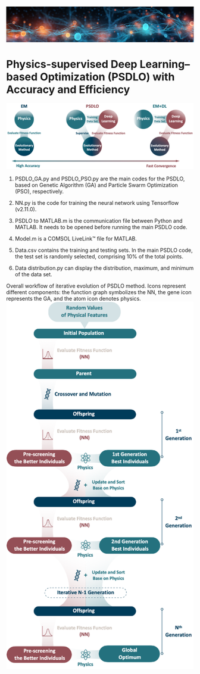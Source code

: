 ![image](https://github.com/SkyRiverMoon/PSDLO/blob/main/Figure/1.png)
# Physics-supervised Deep Learning–based Optimization (PSDLO) with Accuracy and Efficiency
![image](https://github.com/SkyRiverMoon/PSDLO/blob/main/Figure/2.png)

1. PSDLO_GA.py and PSDLO_PSO.py are the main codes for the PSDLO, based on Genetic Algorithm (GA) and Particle Swarm Optimization (PSO), respectively.

2. NN.py is the code for training the neural network using Tensorflow (v2.11.0).

3. PSDLO to MATLAB.m is the communication file between Python and MATLAB. It needs to be opened before running the main PSDLO code.

4. Model.m is a COMSOL LiveLink™ file for MATLAB.

5. Data.csv contains the training and testing sets. In the main PSDLO code, the test set is randomly selected, comprising 10% of the total points.

6. Data distribution.py can display the distribution, maximum, and minimum of the data set.

Overall workflow of iterative evolution of PSDLO method. Icons represent different components: the function graph symbolizes the NN, the gene icon represents the GA, and the atom icon denotes physics.
![image](https://github.com/SkyRiverMoon/PSDLO/blob/main/Figure/3.png)
